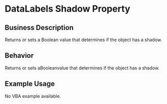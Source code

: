 # DataLabels Shadow Property

## Business Description
Returns or sets a Boolean value that determines if the object has a shadow.

## Behavior
Returns or sets aBooleanvalue that determines if the object has a shadow.

## Example Usage
No VBA example available.